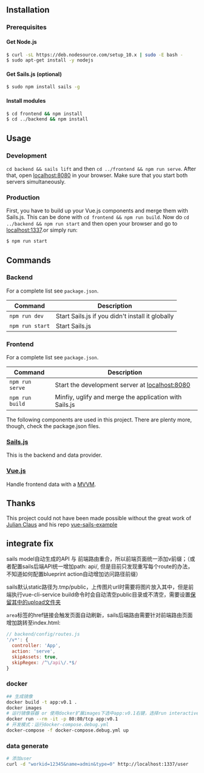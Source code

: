 ## Installation

### Prerequisites

#### Get Node.js

```bash
$ curl -sL https://deb.nodesource.com/setup_10.x | sudo -E bash -
$ sudo apt-get install -y nodejs
```

#### Get Sails.js (optional)

```bash
$ sudo npm install sails -g
```

#### Install modules

```bash
$ cd frontend && npm install
$ cd ../backend && npm install
```

## Usage

### Development

`cd backend && sails lift` and then `cd ../frontend && npm run serve`. After that, open
[localhost:8080](http://localhost:8080) in your browser. Make sure that you start both servers simultaneously.

### Production

First, you have to build up your Vue.js components and merge them with Sails.js. This can be done with
`cd frontend && npm run build`. Now do `cd ../backend && npm run start` and then open your browser and go to
[localhost:1337](http://localhost:1337).or simply run:

```bash
$ npm run start
```

## Commands

### Backend

For a complete list see `package.json`.

| Command             | Description                                                                                      |
|---------------------|--------------------------------------------------------------------------------------------------|
| `npm run dev`       | Start Sails.js if you didn't install it globally                                                 |
| `npm run start` | Start Sails.js                                 |

### Frontend

For a complete list see `package.json`.

| Command                   | Description                                                                              |
|---------------------------|------------------------------------------------------------------------------------------|
| `npm run serve`           | Start the development server at [localhost:8080](http://localhost:8080)                  |
| `npm run build`           | Minfiy, uglify and merge the application with Sails.js                                   |

The following components are used in this project. There are plenty more, though, check the package.json files.

### [Sails.js](https://github.com/balderdashy/sails)

This is the backend and data provider.

### [Vue.js](https://github.com/vuejs/vue)

Handle frontend data with a [MVVM](https://en.wikipedia.org/wiki/Model%E2%80%93view%E2%80%93viewmodel).

## Thanks

This project could not have been made possible without the great work of [Julian Claus](https://github.com/ndabAP) and his repo [vue-sails-example](https://github.com/ndabAP/vue-sails-example)

## integrate fix

sails model自动生成的API 与 前端路由重合，所以前端页面统一添加v前缀；（或者配置sails后端API统一增加path: api/, 但是目前只发现重写每个route的办法，不知道如何配置blueprint action自动增加访问路径前缀）

sails默认static路径为.tmp/public，上传图片url时需要将图片放入其中，但是前端执行vue-cli-service build命令时会自动清空public目录或不清空，需要设置[保留其中的upload文件夹](#keep-resolve-directory-in-outputdir)

`area`标签的href链接会触发页面自动刷新，sails后端路由需要针对前端路由页面增加跳转至index.html:

```js
// backend/config/routes.js
'/v*': {
  controller: 'App',
  action: 'serve',
  skipAssets: true,
  skipRegex: /^\/api\/.*$/
}
```

### docker

```bash
## 生成镜像
docker build -t app:v0.1 .
docker images
# 运行镜像容器 or 使用docker扩展images下选中app:v0.1右键，选择run interactive
docker run --rm -it -p 80:80/tcp app:v0.1
# 开发模式：运行docker-compose.debug.yml
docker-compose -f docker-compose.debug.yml up
```

### data generate
```bash
# 添加user
curl -d "workid=12345&name=admin&type=0" http://localhost:1337/user
```
